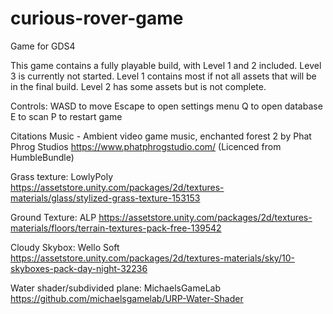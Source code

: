 # curious-rover-game
Game for GDS4

This game contains a fully playable build, with Level 1 and 2 included. Level 3 is currently not started. 
Level 1 contains most if not all assets that will be in the final build. Level 2 has some assets but is not complete.

Controls:
WASD to move
Escape to open settings menu
Q to open database
E to scan
P to restart game

Citations
Music - Ambient video game music, enchanted forest 2 by Phat Phrog Studios https://www.phatphrogstudio.com/  (Licenced from HumbleBundle)

Grass texture: LowlyPoly https://assetstore.unity.com/packages/2d/textures-materials/glass/stylized-grass-texture-153153

Ground Texture: ALP https://assetstore.unity.com/packages/2d/textures-materials/floors/terrain-textures-pack-free-139542

Cloudy Skybox: Wello Soft https://assetstore.unity.com/packages/2d/textures-materials/sky/10-skyboxes-pack-day-night-32236

Water shader/subdivided plane: MichaelsGameLab https://github.com/michaelsgamelab/URP-Water-Shader
